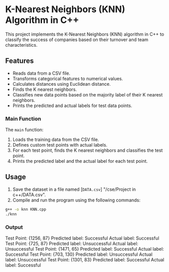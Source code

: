 # K-Nearest Neighbors (KNN) Algorithm in C++

This project implements the K-Nearest Neighbors (KNN) algorithm in C++ to classify the success of companies based on their turnover and team characteristics.

## Features

- Reads data from a CSV file.
- Transforms categorical features to numerical values.
- Calculates distances using Euclidean distance.
- Finds the K nearest neighbors.
- Classifies new data points based on the majority label of their K nearest neighbors.
- Prints the predicted and actual labels for test data points.

### Main Function

The `main` function:
1. Loads the training data from the CSV file.
2. Defines custom test points with actual labels.
3. For each test point, finds the K nearest neighbors and classifies the test point.
4. Prints the predicted label and the actual label for each test point.

## Usage

1. Save the dataset in a file named [`DATA.csv`]
"/cse/Project in c++/DATA.csv".
2. Compile and run the program using the following commands:

```sh
g++ -o knn KNN.cpp
./knn
```
### Output
Test Point: {1256, 87} Predicted label: Successful Actual label: Successful
Test Point: {725, 87} Predicted label: Unsuccessful Actual label: Unsuccessful
Test Point: {1471, 65} Predicted label: Successful Actual label: Successful
Test Point: {703, 130} Predicted label: Unsuccessful Actual label: Unsuccessful
Test Point: {1301, 83} Predicted label: Successful Actual label: Successful